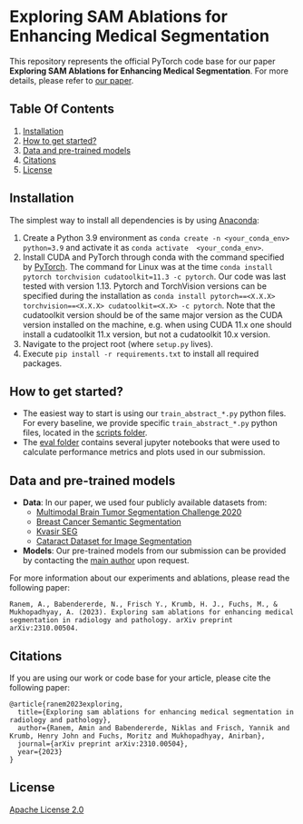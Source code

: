 # Exploring SAM Ablations for Enhancing Medical Segmentation

This repository represents the official PyTorch code base for our paper **Exploring SAM Ablations for Enhancing Medical Segmentation**. For more details, please refer to [our paper](https://arxiv.org/pdf/2310.00504).


## Table Of Contents

1. [Installation](#installation)
3. [How to get started?](#how-to-get-started)
4. [Data and pre-trained models](#data-and-pre-trained-models)
5. [Citations](#citations)
6. [License](#license)

## Installation

The simplest way to install all dependencies is by using [Anaconda](https://conda.io/projects/conda/en/latest/index.html):

1. Create a Python 3.9 environment as `conda create -n <your_conda_env> python=3.9` and activate it as `conda activate  <your_conda_env>`.
2. Install CUDA and PyTorch through conda with the command specified by [PyTorch](https://pytorch.org/). The command for Linux was at the time `conda install pytorch torchvision cudatoolkit=11.3 -c pytorch`. Our code was last tested with version 1.13. Pytorch and TorchVision versions can be specified during the installation as `conda install pytorch==<X.X.X> torchvision==<X.X.X> cudatoolkit=<X.X> -c pytorch`. Note that the cudatoolkit version should be of the same major version as the CUDA version installed on the machine, e.g. when using CUDA 11.x one should install a cudatoolkit 11.x version, but not a cudatoolkit 10.x version.
3. Navigate to the project root (where `setup.py` lives).
4. Execute `pip install -r requirements.txt` to install all required packages.


## How to get started?
- The easiest way to start is using our `train_abstract_*.py` python files. For every baseline, we provide specific `train_abstract_*.py` python files, located in the [scripts folder](https://github.com/MECLabTUDA/SAM-White/tree/main/scripts).
- The [eval folder](https://github.com/MECLabTUDA/SAM-White/tree/main/eval) contains several jupyter notebooks that were used to calculate performance metrics and plots used in our submission.


## Data and pre-trained models
- **Data**: In our paper, we used four publicly available datasets from:
  - [Multimodal Brain Tumor Segmentation Challenge 2020](https://www.med.upenn.edu/cbica/brats2020/data.html)
  - [Breast Cancer Semantic Segmentation](https://bcsegmentation.grand-challenge.org/)
  - [Kvasir SEG](https://datasets.simula.no/kvasir-seg/)
  - [Cataract Dataset for Image Segmentation](https://cataracts.grand-challenge.org/CaDIS/)
- **Models**: Our pre-trained models from our submission can be provided by contacting the [main author](mailto:amin.ranem@tu-darmstadt.de) upon request.

For more information about our experiments and ablations, please read the following paper:
```
Ranem, A., Babendererde, N., Frisch Y., Krumb, H. J., Fuchs, M., & Mukhopadhyay, A. (2023). Exploring sam ablations for enhancing medical segmentation in radiology and pathology. arXiv preprint arXiv:2310.00504.
```

## Citations
If you are using our work or code base for your article, please cite the following paper:
```
@article{ranem2023exploring,
  title={Exploring sam ablations for enhancing medical segmentation in radiology and pathology},
  author={Ranem, Amin and Babendererde, Niklas and Frisch, Yannik and Krumb, Henry John and Fuchs, Moritz and Mukhopadhyay, Anirban},
  journal={arXiv preprint arXiv:2310.00504},
  year={2023}
}

```

## License

[Apache License 2.0](https://choosealicense.com/licenses/apache-2.0/)
